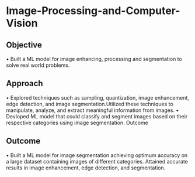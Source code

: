 # Image-Processing-and-Computer-Vision

## Objective
• Built a ML model for image enhancing, processing and segmentation to solve real world problems.

## Approach
• Explored techniques such as sampling, quantization, image enhancement, edge detection, and image
segmentation.Utilized these techniques to manipulate, analyze, and extract meaningful information from images.
• Devloped ML model that could classify and segment images based on their respective categories using image segmentation.
Outcome 

## Outcome
• Built a ML model for image segmentation achieving optimum accuracy on a large dataset containing images of different
categories. Attained accurate results in image enhancement, edge detection, and segmentation.

